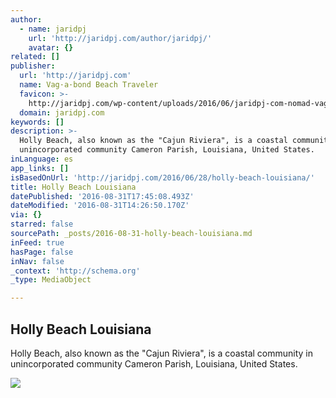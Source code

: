 ```yaml
---
author:
  - name: jaridpj
    url: 'http://jaridpj.com/author/jaridpj/'
    avatar: {}
related: []
publisher:
  url: 'http://jaridpj.com'
  name: Vag·a·bond Beach Traveler
  favicon: >-
    http://jaridpj.com/wp-content/uploads/2016/06/jaridpj-com-nomad-vagabond-logo2.png
  domain: jaridpj.com
keywords: []
description: >-
  Holly Beach, also known as the "Cajun Riviera", is a coastal community in
  unincorporated community Cameron Parish, Louisiana, United States.
inLanguage: es
app_links: []
isBasedOnUrl: 'http://jaridpj.com/2016/06/28/holly-beach-louisiana/'
title: Holly Beach Louisiana
datePublished: '2016-08-31T17:45:08.493Z'
dateModified: '2016-08-31T14:26:50.170Z'
via: {}
starred: false
sourcePath: _posts/2016-08-31-holly-beach-louisiana.md
inFeed: true
hasPage: false
inNav: false
_context: 'http://schema.org'
_type: MediaObject

---
```

<article style=""><h1>Holly Beach Louisiana</h1><p>Holly Beach, also known as the "Cajun Riviera", is a coastal community in unincorporated community Cameron Parish, Louisiana, United States.</p><img src="http://jaridpj.com/wp-content/uploads/2016/06/2016-06-05-11.36.27.jpg" /></article>